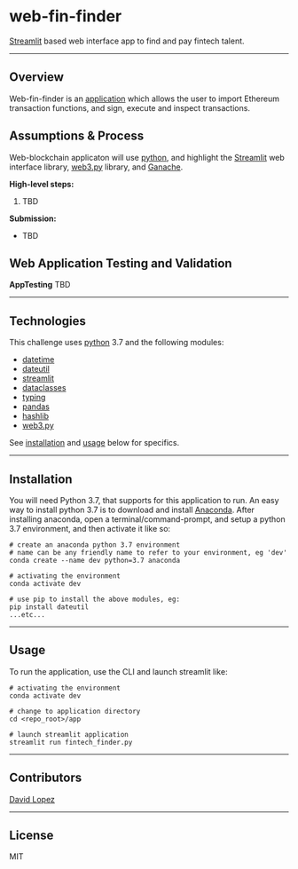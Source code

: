 # web-fin-finder
[Streamlit](https://docs.streamlit.io/) based web interface app to find and pay fintech talent.


---

## Overview
Web-fin-finder is an [application](app/fintech_finder.py) which allows the user to import Ethereum transaction functions, and sign, execute and inspect transactions.  

## Assumptions & Process
Web-blockchain applicaton will use [python](https://www.python.org/), and highlight the [Streamlit](https://docs.streamlit.io/) web interface library, [web3.py](https://web3py.readthedocs.io/en/stable/) library, and [Ganache](https://trufflesuite.com/ganache/).  

**High-level steps:**  
1. TBD  

**Submission:**  
- TBD  

## Web Application Testing and Validation

**AppTesting**
TBD  

---

## Technologies

This challenge uses [python](https://www.python.org/) 3.7 and the following modules:  
- [datetime](https://docs.python.org/3.7/library/datetime.html)
- [dateutil](https://dateutil.readthedocs.io/en/stable/)
- [streamlit](https://github.com/streamlit/streamlit)
- [dataclasses](https://docs.python.org/3/library/dataclasses.html)
- [typing](https://docs.python.org/3/library/typing.html)
- [pandas](https://pandas.pydata.org/)
- [hashlib](https://docs.python.org/3/library/hashlib.html)
- [web3.py](https://web3py.readthedocs.io/en/stable/)  

See [installation](#installation) and [usage](#usage) below for specifics.

---

## Installation

You will need Python 3.7, that supports for this application to run. An easy way to install python 3.7 is to download and install [Anaconda](https://www.anaconda.com/products/individual). After installing anaconda, open a terminal/command-prompt, and setup a python 3.7 environment, and then activate it like so:

```
# create an anaconda python 3.7 environment
# name can be any friendly name to refer to your environment, eg 'dev'
conda create --name dev python=3.7 anaconda

# activating the environment
conda activate dev

# use pip to install the above modules, eg:
pip install dateutil
...etc...
```

---

## Usage

To run the application, use the CLI and launch streamlit like:  

```
# activating the environment
conda activate dev

# change to application directory
cd <repo_root>/app

# launch streamlit application
streamlit run fintech_finder.py

```

---

## Contributors

[David Lopez](https://github.com/sububer)

---

## License

MIT